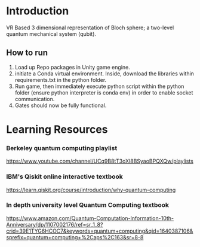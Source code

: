 # Introduction
 VR Based 3 dimensional representation of Bloch sphere; a two-level quantum mechanical system (qubit).
 ## How to run
 1. Load up Repo packages in Unity game engine.
 2. initiate a Conda virtual environment. Inside, download the libraries within requirements.txt in the python folder. 
 3. Run game, then immediately execute python script within the python folder (ensure python interpreter is conda env) in order to enable socket communication. 
 4. Gates should now be fully functional.
# Learning Resources
### Berkeley quantum computing playlist
 https://www.youtube.com/channel/UCq9B8tT3oXl8BSyaoBPQXQw/playlists
### IBM's Qiskit online interactive textbook 
 https://learn.qiskit.org/course/introduction/why-quantum-computing
### In depth university level Quantum Computing textbook 
https://www.amazon.com/Quantum-Computation-Information-10th-Anniversary/dp/1107002176/ref=sr_1_8?crid=39E1TYG6HCOC7&keywords=quantum+computing&qid=1640387106&sprefix=quantum+computing+%2Caps%2C163&sr=8-8
